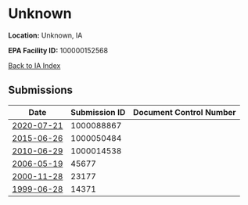 # Unknown

**Location:** Unknown, IA

**EPA Facility ID:** 100000152568

[Back to IA Index](../../index.md)

## Submissions

| Date | Submission ID | Document Control Number |
|------|--------------|-------------------------|
| [2020-07-21](submissions/1000088867.md) | 1000088867 |  |
| [2015-06-26](submissions/1000050484.md) | 1000050484 |  |
| [2010-06-29](submissions/1000014538.md) | 1000014538 |  |
| [2006-05-19](submissions/45677.md) | 45677 |  |
| [2000-11-28](submissions/23177.md) | 23177 |  |
| [1999-06-28](submissions/14371.md) | 14371 |  |
